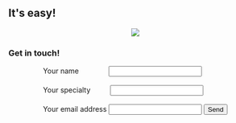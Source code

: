 ## It's easy!
<div style="width:100%;display: flex;align-items: center;justify-content: center;">
<img src="https://cm5ceq.dm2301.livefilestore.com/y4mGljrgYjXOgc1mMUgA21BCCEhWknOKo0w2WkoDCVzqI-FSXqNLb37TWnv5CIVv0_pMW3T9bTcOTOnjxOXH_sUBO4nQwprkRnFwtKobiDz9wDVpCLKDLP2j3ydTsklUsuyqUoxg1sExAgliuXJpRCpmAxXHSX1zDid-ILIR0jNr0znj6wC-rIk89whQ5gZc4f_aX8b9E5hV8MCyGaG33yl6g?width=660&height=205&cropmode=none">
</div>

### Get in touch!
<div style="width:100%;display: flex;align-items: center;justify-content: center;">
<form action="https://formspree.io/thiago.ganzarolli@gmail.com"
      method="POST">
<div>
		  <span>Your name&nbsp;&nbsp;&nbsp;&nbsp;&nbsp;&nbsp;&nbsp;&nbsp;&nbsp;&nbsp;&nbsp;&nbsp;&nbsp;&nbsp;</span>
		  <span><input type="text" name="name"></span>
	  </div><BR>
<div>
	  <span>Your specialty&nbsp;&nbsp;&nbsp;&nbsp;&nbsp;&nbsp;&nbsp;&nbsp;&nbsp;</span>
			  <span><input type="text" name="specialty"></span>
		  </div><BR>	  	  
<div>
	  <span>	  Your email address</span>
    			  <span><input type="email" name="_replyto"></span>
    <input type="submit" value="Send">
			  </div><BR>
</form>
</div>